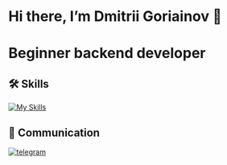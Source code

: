 # Hi there, I’m Dmitrii Goriainov 👋
# Beginner backend developer


## 🛠 Skills
[![My Skills](https://skillicons.dev/icons?i=py,vscode,github,postgres,postman,docker,django)](https://skillicons.dev)


## 🔗 Communication
[![telegram](https://s.iimg.su/s/25/EnckdrqjfKQKGPMj6km1iXkGbU3MOuY2ZX6imjBF.jpg)](https://t.me/eXistenZ7)
